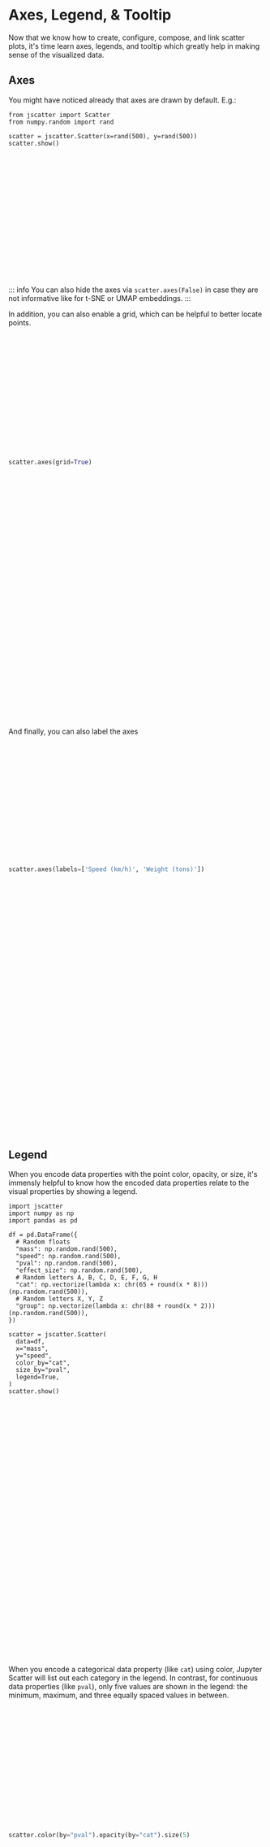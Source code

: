 # Axes, Legend, & Tooltip

Now that we know how to create, configure, compose, and link scatter plots, it's
time learn axes, legends, and tooltip which greatly help in making sense of the
visualized data.

## Axes

You might have noticed already that axes are drawn by default. E.g.:

```py{7}
from jscatter import Scatter
from numpy.random import rand

scatter = jscatter.Scatter(x=rand(500), y=rand(500))
scatter.show()
```

<div class="img axes"><div /></div>

::: info
You can also hide the axes via `scatter.axes(False)` in case they are not
informative like for t-SNE or UMAP embeddings.
:::

In addition, you can also enable a grid, which can be helpful to better locate
points.

```py
scatter.axes(grid=True)
```

<div class="img axes-grid"><div /></div>

And finally, you can also label the axes

```py
scatter.axes(labels=['Speed (km/h)', 'Weight (tons)'])
```

<div class="img axes-labels"><div /></div>

## Legend

When you encode data properties with the point color, opacity, or size, it's
immensly helpful to know how the encoded data properties relate to the visual
properties by showing a legend.

```py{21-23}
import jscatter
import numpy as np
import pandas as pd

df = pd.DataFrame({
  # Random floats
  "mass": np.random.rand(500),
  "speed": np.random.rand(500),
  "pval": np.random.rand(500),
  "effect_size": np.random.rand(500),
  # Random letters A, B, C, D, E, F, G, H
  "cat": np.vectorize(lambda x: chr(65 + round(x * 8)))(np.random.rand(500)),
  # Random letters X, Y, Z
  "group": np.vectorize(lambda x: chr(88 + round(x * 2)))(np.random.rand(500)),
})

scatter = jscatter.Scatter(
  data=df,
  x="mass",
  y="speed",
  color_by="cat",
  size_by="pval",
  legend=True,
)
scatter.show()
```

<div class="img legend-1"><div /></div>

When you encode a categorical data property (like `cat`) using color, Jupyter
Scatter will list out each category in the legend. In contrast, for continuous
data properties (like `pval`), only five values are shown in the legend: the
minimum, maximum, and three equally spaced values in between.

```py
scatter.color(by="pval").opacity(by="cat").size(5)
```

<div class="img legend-2"><div /></div>

Notice how the legend now only shows five entries for `color` as it encodes a
continuous variable.

In addition to just showing a mapping of data and visual properties, Jupyter
Scatter can also label continuous properties.

```py
scatter.color(labeling={
    "variable": "p-value",
    "minValue": "significant",
    "maxValue": "insignificant", 
})
```

<div class="img legend-3"><div /></div>

## Tooltip

Having a legend is necessary to understand the mapping of data to visual
properties but it requires quite a bit of eye movement from the point you're
currently focusing on to the legend and back. To make this more efficient,
Jupyter Scatter supports a tooltip to show a point's encoded and other
properties.

```py
scatter.tooltip(True)
```

<div class="img tooltip-1"><div /></div>

Each row in the tooltip corresponds to a property. From left to right, each
property features:

1. the visual channel like `x`, `y`, `color`, `opacity`, or `size` (if the property for visual encoding)
2. the name as specified by the column name in the bound dataframe
3. the actual value
4. the histogram of the property

For numerical properties, the histogram is visualized as a bar chart. For
categorical properties, the histogram is visualized as a horizontal stacked bar.
In both cases, the highlighted bar indicates how the hovered point compares to
the other points.

By default, the tooltip shows all properties that are visually encoded but you
can limit the contents of the tooltip as follows:

```py
scatter.tooltip(contents=["color", "opacity"])
```

<div class="img tooltip-2"><div /></div>

Importantly, you can also show other properties in the tooltip that are not
directly visualized with the scatter plot. Other properties have to be
referenced by their respective column names.

```py{5-6}
scatter.tooltip(
  contents=[
    "color",
    "opacity",
    "effect_size",
    "group"
  ]
)
```

<div class="img tooltip-3"><div /></div>

Here, for instance, we're showing the point's `effect_size` and `group`
property.

<style scoped>
  .img {
    max-width: 100%;
    background-position: center;
    background-repeat: no-repeat;
    background-size: cover;
  }

  .img.axes {
    width: 596px;
    background-image: url(/images/axes-light.png)
  }
  .img.axes div { padding-top: 48.489933% }

  :root.dark .img.axes {
    background-image: url(/images/axes-dark.png)
  }

  .img.axes-grid {
    width: 597px;
    background-image: url(/images/axes-grid-light.png)
  }
  .img.axes-grid div { padding-top: 47.906198% }

  :root.dark .img.axes-grid {
    background-image: url(/images/axes-grid-dark.png)
  }

  .img.axes-labels {
    width: 597px;
    background-image: url(/images/axes-labels-light.png)
  }
  .img.axes-labels div { padding-top: 50.921273% }

  :root.dark .img.axes-labels {
    background-image: url(/images/axes-labels-dark.png)
  }

  .img.legend-1 {
    width: 598px;
    background-image: url(/images/legend-1-light.png)
  }
  .img.legend-1 div { padding-top: 48.829431% }

  :root.dark .img.legend-1 {
    background-image: url(/images/legend-1-dark.png)
  }

  .img.legend-2 {
    width: 596px;
    background-image: url(/images/legend-2-light.png)
  }
  .img.legend-2 div { padding-top: 49.328859% }

  :root.dark .img.legend-2 {
    background-image: url(/images/legend-2-dark.png)
  }

  .img.legend-3 {
    width: 597px;
    background-image: url(/images/legend-3-light.png)
  }
  .img.legend-3 div { padding-top: 48.911223% }

  :root.dark .img.legend-3 {
    background-image: url(/images/legend-3-dark.png)
  }

  .img.tooltip-1 {
    width: 596px;
    background-image: url(/images/tooltip-1-light.png)
  }
  .img.tooltip-1 div { padding-top: 48.489933% }

  :root.dark .img.tooltip-1 {
    background-image: url(/images/tooltip-1-dark.png)
  }

  .img.tooltip-2 {
    width: 596px;
    background-image: url(/images/tooltip-2-light.png)
  }
  .img.tooltip-2 div { padding-top: 48.489933% }

  :root.dark .img.tooltip-2 {
    background-image: url(/images/tooltip-2-dark.png)
  }

  .img.tooltip-3 {
    width: 596px;
    background-image: url(/images/tooltip-3-light.png)
  }
  .img.tooltip-3 div { padding-top: 48.489933% }

  :root.dark .img.tooltip-3 {
    background-image: url(/images/tooltip-3-dark.png)
  }
</style>
